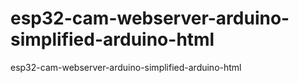 # esp32-cam-webserver-arduino-simplified-arduino-html
esp32-cam-webserver-arduino-simplified-arduino-html
